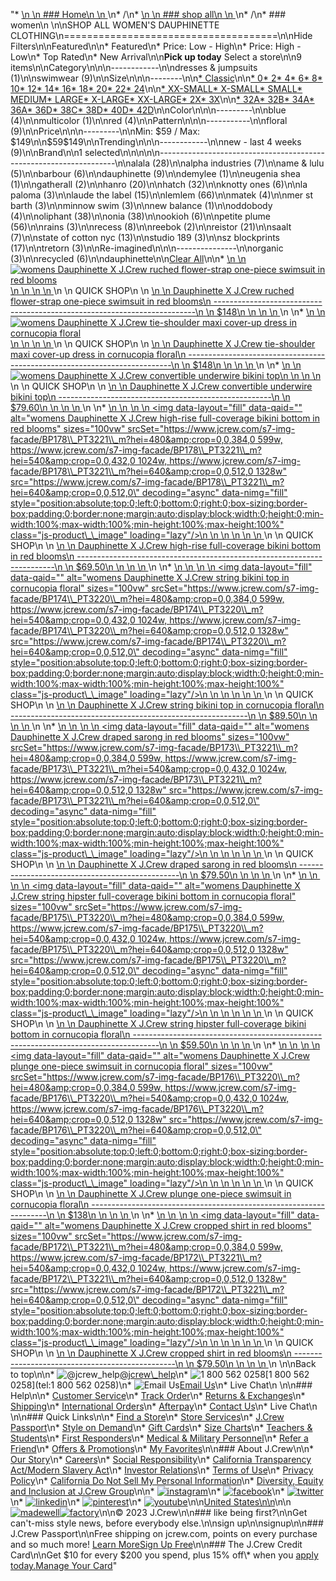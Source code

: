 "*   [\n    \n    ### Home\n    \n    ](/)\n*   /\n*   [\n    \n    ### shop all\n    \n    ](/all)\n*   /\n*   ### women\n    \n\nSHOP ALL WOMEN'S DAUPHINETTE CLOTHING\n=====================================\n\nHide Filters\n\nFeatured\n\n*   Featured\n*   Price: Low - High\n*   Price: High - Low\n*   Top Rated\n*   New Arrival\n\n**Pick up today** Select a store\n\n9 items\n\nCategory\n\n\n------------\n\n[](/all/womens/categories/clothing?sub-categories=womens-shopall-dresses-and-jumpsuits&brand=DAUPHINETTE&crawl=no)dresses & jumpsuits (1)\n\n[](/all/womens/categories/clothing?sub-categories=womens-shopall-swimwear&brand=DAUPHINETTE&crawl=no)swimwear (9)\n\nSize\n\n\n--------\n\n[*   Classic](/all/womens/categories/clothing?brand=DAUPHINETTE&crawl=no&fit=Classic)\n\n[*   0](/all/womens/categories/clothing?brand=DAUPHINETTE&crawl=no&size=0)[*   2](/all/womens/categories/clothing?brand=DAUPHINETTE&crawl=no&size=2)[*   4](/all/womens/categories/clothing?brand=DAUPHINETTE&crawl=no&size=4)[*   6](/all/womens/categories/clothing?brand=DAUPHINETTE&crawl=no&size=6)[*   8](/all/womens/categories/clothing?brand=DAUPHINETTE&crawl=no&size=8)[*   10](/all/womens/categories/clothing?brand=DAUPHINETTE&crawl=no&size=10)[*   12](/all/womens/categories/clothing?brand=DAUPHINETTE&crawl=no&size=12)[*   14](/all/womens/categories/clothing?brand=DAUPHINETTE&crawl=no&size=14)[*   16](/all/womens/categories/clothing?brand=DAUPHINETTE&crawl=no&size=16)[*   18](/all/womens/categories/clothing?brand=DAUPHINETTE&crawl=no&size=18)[*   20](/all/womens/categories/clothing?brand=DAUPHINETTE&crawl=no&size=20)[*   22](/all/womens/categories/clothing?brand=DAUPHINETTE&crawl=no&size=22)[*   24](/all/womens/categories/clothing?brand=DAUPHINETTE&crawl=no&size=24)\n\n[*   XX-SMALL](/all/womens/categories/clothing?brand=DAUPHINETTE&crawl=no&size=XX-SMALL)[*   X-SMALL](/all/womens/categories/clothing?brand=DAUPHINETTE&crawl=no&size=X-SMALL)[*   SMALL](/all/womens/categories/clothing?brand=DAUPHINETTE&crawl=no&size=SMALL)[*   MEDIUM](/all/womens/categories/clothing?brand=DAUPHINETTE&crawl=no&size=MEDIUM)[*   LARGE](/all/womens/categories/clothing?brand=DAUPHINETTE&crawl=no&size=LARGE)[*   X-LARGE](/all/womens/categories/clothing?brand=DAUPHINETTE&crawl=no&size=X-LARGE)[*   XX-LARGE](/all/womens/categories/clothing?brand=DAUPHINETTE&crawl=no&size=XX-LARGE)[*   2X](/all/womens/categories/clothing?brand=DAUPHINETTE&crawl=no&size=2X)[*   3X](/all/womens/categories/clothing?brand=DAUPHINETTE&crawl=no&size=3X)\n\n[*   32A](/all/womens/categories/clothing?brand=DAUPHINETTE&crawl=no&size=32A)[*   32B](/all/womens/categories/clothing?brand=DAUPHINETTE&crawl=no&size=32B)[*   34A](/all/womens/categories/clothing?brand=DAUPHINETTE&crawl=no&size=34A)[*   36A](/all/womens/categories/clothing?brand=DAUPHINETTE&crawl=no&size=36A)[*   36D](/all/womens/categories/clothing?brand=DAUPHINETTE&crawl=no&size=36D)[*   38C](/all/womens/categories/clothing?brand=DAUPHINETTE&crawl=no&size=38C)[*   38D](/all/womens/categories/clothing?brand=DAUPHINETTE&crawl=no&size=38D)[*   40D](/all/womens/categories/clothing?brand=DAUPHINETTE&crawl=no&size=40D)[*   42D](/all/womens/categories/clothing?brand=DAUPHINETTE&crawl=no&size=42D)\n\nColor\n\n\n---------\n\n[](/all/womens/categories/clothing?brand=DAUPHINETTE&crawl=no&l_color=root-blue)blue (4)\n\n[](/all/womens/categories/clothing?brand=DAUPHINETTE&crawl=no&l_color=root-multicolor)multicolor (1)\n\n[](/all/womens/categories/clothing?brand=DAUPHINETTE&crawl=no&l_color=root-red)red (4)\n\nPattern\n\n\n-----------\n\n[](/all/womens/categories/clothing?brand=DAUPHINETTE&crawl=no&l_pattern=root-floral)floral (9)\n\nPrice\n\n\n---------\n\nMin: $59 / Max: $149\n\n$59$149\n\nTrending\n\n\n------------\n\n[](/all/womens/categories/clothing?brand=DAUPHINETTE&crawl=no&trending=newLast4Weeks)new - last 4 weeks (9)\n\nBrand\n\n1 selected[](/all/womens/categories/clothing?crawl=no)\n\n\n\n\n-------------------------------------------------------------------\n\n[](/all/womens/categories/clothing?brand=ALALA,DAUPHINETTE&crawl=no)alala (28)\n\n[](/all/womens/categories/clothing?brand=ALPHA%20INDUSTRIES,DAUPHINETTE&crawl=no)alpha industries (7)\n\n[](/all/womens/categories/clothing?brand=AME%20%26%20LULU,DAUPHINETTE&crawl=no)ame & lulu (5)\n\n[](/all/womens/categories/clothing?brand=BARBOUR,DAUPHINETTE&crawl=no)barbour (6)\n\n[](/all/womens/categories/clothing?crawl=no)dauphinette (9)\n\n[](/all/womens/categories/clothing?brand=DAUPHINETTE,DEMYLEE&crawl=no)demylee (1)\n\n[](/all/womens/categories/clothing?brand=DAUPHINETTE,EUGENIA%20SHEA&crawl=no)eugenia shea (1)\n\n[](/all/womens/categories/clothing?brand=DAUPHINETTE,GATHERALL&crawl=no)gatherall (2)\n\n[](/all/womens/categories/clothing?brand=DAUPHINETTE,HANRO&crawl=no)hanro (20)\n\n[](/all/womens/categories/clothing?brand=DAUPHINETTE,HATCH&crawl=no)hatch (32)\n\n[](/all/womens/categories/clothing?brand=DAUPHINETTE,KNOTTY%20ONES&crawl=no)knotty ones (6)\n\n[](/all/womens/categories/clothing?brand=DAUPHINETTE,LA%20PALOMA&crawl=no)la paloma (3)\n\n[](/all/womens/categories/clothing?brand=DAUPHINETTE,LAUDE%20THE%20LABEL&crawl=no)laude the label (15)\n\n[](/all/womens/categories/clothing?brand=DAUPHINETTE,LEMLEM&crawl=no)lemlem (66)\n\n[](/all/womens/categories/clothing?brand=DAUPHINETTE,MATEK&crawl=no)matek (4)\n\n[](/all/womens/categories/clothing?brand=DAUPHINETTE,MER%20ST%20BARTH&crawl=no)mer st barth (3)\n\n[](/all/womens/categories/clothing?brand=DAUPHINETTE,MINNOW%20SWIM&crawl=no)minnow swim (3)\n\n[](/all/womens/categories/clothing?brand=DAUPHINETTE,NEW%20BALANCE&crawl=no)new balance (1)\n\n[](/all/womens/categories/clothing?brand=DAUPHINETTE,ODDOBODY&crawl=no)oddobody (4)\n\n[](/all/womens/categories/clothing?brand=DAUPHINETTE,OLIPHANT&crawl=no)oliphant (38)\n\n[](/all/womens/categories/clothing?brand=DAUPHINETTE,ONIA&crawl=no)onia (38)\n\n[](/all/womens/categories/clothing?brand=DAUPHINETTE,OOKIOH&crawl=no)ookioh (6)\n\n[](/all/womens/categories/clothing?brand=DAUPHINETTE,PETITE%20PLUME&crawl=no)petite plume (56)\n\n[](/all/womens/categories/clothing?brand=DAUPHINETTE,RAINS&crawl=no)rains (3)\n\n[](/all/womens/categories/clothing?brand=DAUPHINETTE,RECESS&crawl=no)recess (8)\n\n[](/all/womens/categories/clothing?brand=DAUPHINETTE,REEBOK&crawl=no)reebok (2)\n\n[](/all/womens/categories/clothing?brand=DAUPHINETTE,REISTOR&crawl=no)reistor (21)\n\n[](/all/womens/categories/clothing?brand=DAUPHINETTE,SAALT&crawl=no)saalt (7)\n\n[](/all/womens/categories/clothing?brand=DAUPHINETTE,STATE%20OF%20COTTON%20NYC&crawl=no)state of cotton nyc (13)\n\n[](/all/womens/categories/clothing?brand=DAUPHINETTE,STUDIO%20189&crawl=no)studio 189 (3)\n\n[](/all/womens/categories/clothing?brand=DAUPHINETTE,SZ%20BLOCKPRINTS&crawl=no)sz blockprints (17)\n\n[](/all/womens/categories/clothing?brand=DAUPHINETTE,TRETORN&crawl=no)tretorn (3)\n\nRe-imagined\n\n\n---------------\n\n[](/all/womens/categories/clothing?brand=DAUPHINETTE&clothing=Organic&crawl=no)organic (3)\n\n[](/all/womens/categories/clothing?brand=DAUPHINETTE&clothing=Recycled&crawl=no)recycled (6)\n\ndauphinette[](/all/womens/categories/clothing?crawl=no)\n\n[Clear All](/all/womens/categories/clothing?crawl=no)\n\n*   [\n    \n    ![womens Dauphinette X J.Crew ruched flower-strap one-piece swimsuit in red blooms](https://www.jcrew.com/s7-img-facade/BP179_PT3221_m?hei=640&crop=0,0,512,0)\n    \n    \n    \n    ](/p/womens/categories/clothing/swimwear/ruched/dauphinette-x-jcrew-ruched-flower-strap-one-piece-swimsuit-in-red-blooms/BP179?display=standard&fit=Classic&color_name=red&colorProductCode=BP179)\n    \n    QUICK SHOP\n    \n    [\n    \n    Dauphinette X J.Crew ruched flower-strap one-piece swimsuit in red blooms\n    -------------------------------------------------------------------------\n    \n    $148\n    \n    \n    \n    ](/p/womens/categories/clothing/swimwear/ruched/dauphinette-x-jcrew-ruched-flower-strap-one-piece-swimsuit-in-red-blooms/BP179?display=standard&fit=Classic&color_name=red&colorProductCode=BP179)\n    \n*   [\n    \n    ![womens Dauphinette X J.Crew tie-shoulder maxi cover-up dress in cornucopia floral](https://www.jcrew.com/s7-img-facade/BP171_PT3220_m?hei=640&crop=0,0,512,0)\n    \n    \n    \n    ](/p/womens/categories/clothing/dresses-and-jumpsuits/dauphinette-x-jcrew-tie-shoulder-maxi-cover-up-dress-in-cornucopia-floral/BP171?display=standard&fit=Classic&color_name=blue&colorProductCode=BP171)\n    \n    QUICK SHOP\n    \n    [\n    \n    Dauphinette X J.Crew tie-shoulder maxi cover-up dress in cornucopia floral\n    --------------------------------------------------------------------------\n    \n    $148\n    \n    \n    \n    ](/p/womens/categories/clothing/dresses-and-jumpsuits/dauphinette-x-jcrew-tie-shoulder-maxi-cover-up-dress-in-cornucopia-floral/BP171?display=standard&fit=Classic&color_name=blue&colorProductCode=BP171)\n    \n*   [\n    \n    ![womens Dauphinette X J.Crew convertible underwire bikini top](https://www.jcrew.com/s7-img-facade/BP177_PT3221_m?hei=640&crop=0,0,512,0)\n    \n    \n    \n    ](/p/womens/categories/clothing/swimwear/dauphinette-x-jcrew-convertible-underwire-bikini-top/BP177?display=standard&fit=Classic&color_name=red&colorProductCode=BP177)\n    \n    QUICK SHOP\n    \n    [\n    \n    Dauphinette X J.Crew convertible underwire bikini top\n    -----------------------------------------------------\n    \n    $79.60\n    \n    \n    \n    ](/p/womens/categories/clothing/swimwear/dauphinette-x-jcrew-convertible-underwire-bikini-top/BP177?display=standard&fit=Classic&color_name=red&colorProductCode=BP177)\n    \n*   [\n    \n    ![womens Dauphinette X J.Crew high-rise full-coverage bikini bottom in red blooms](data:image/gif;base64,R0lGODlhAQABAIAAAAAAAP///yH5BAEAAAAALAAAAAABAAEAAAIBRAA7)\n    \n    <img data-layout=\"fill\" data-qaid=\"\" alt=\"womens Dauphinette X J.Crew high-rise full-coverage bikini bottom in red blooms\" sizes=\"100vw\" srcSet=\"https://www.jcrew.com/s7-img-facade/BP178\\_PT3221\\_m?hei=480&amp;crop=0,0,384,0 599w, https://www.jcrew.com/s7-img-facade/BP178\\_PT3221\\_m?hei=540&amp;crop=0,0,432,0 1024w, https://www.jcrew.com/s7-img-facade/BP178\\_PT3221\\_m?hei=640&amp;crop=0,0,512,0 1328w\" src=\"https://www.jcrew.com/s7-img-facade/BP178\\_PT3221\\_m?hei=640&amp;crop=0,0,512,0\" decoding=\"async\" data-nimg=\"fill\" style=\"position:absolute;top:0;left:0;bottom:0;right:0;box-sizing:border-box;padding:0;border:none;margin:auto;display:block;width:0;height:0;min-width:100%;max-width:100%;min-height:100%;max-height:100%\" class=\"js-product\\_\\_image\" loading=\"lazy\"/>\n    \n    \n    \n    \n    \n    ](/p/womens/categories/clothing/swimwear/dauphinette-x-jcrew-high-rise-full-coverage-bikini-bottom-in-red-blooms/BP178?display=standard&fit=Classic&color_name=red&colorProductCode=BP178)\n    \n    QUICK SHOP\n    \n    [\n    \n    Dauphinette X J.Crew high-rise full-coverage bikini bottom in red blooms\n    ------------------------------------------------------------------------\n    \n    $69.50\n    \n    \n    \n    ](/p/womens/categories/clothing/swimwear/dauphinette-x-jcrew-high-rise-full-coverage-bikini-bottom-in-red-blooms/BP178?display=standard&fit=Classic&color_name=red&colorProductCode=BP178)\n    \n*   [\n    \n    ![womens Dauphinette X J.Crew string bikini top in cornucopia floral](data:image/gif;base64,R0lGODlhAQABAIAAAAAAAP///yH5BAEAAAAALAAAAAABAAEAAAIBRAA7)\n    \n    <img data-layout=\"fill\" data-qaid=\"\" alt=\"womens Dauphinette X J.Crew string bikini top in cornucopia floral\" sizes=\"100vw\" srcSet=\"https://www.jcrew.com/s7-img-facade/BP174\\_PT3220\\_m?hei=480&amp;crop=0,0,384,0 599w, https://www.jcrew.com/s7-img-facade/BP174\\_PT3220\\_m?hei=540&amp;crop=0,0,432,0 1024w, https://www.jcrew.com/s7-img-facade/BP174\\_PT3220\\_m?hei=640&amp;crop=0,0,512,0 1328w\" src=\"https://www.jcrew.com/s7-img-facade/BP174\\_PT3220\\_m?hei=640&amp;crop=0,0,512,0\" decoding=\"async\" data-nimg=\"fill\" style=\"position:absolute;top:0;left:0;bottom:0;right:0;box-sizing:border-box;padding:0;border:none;margin:auto;display:block;width:0;height:0;min-width:100%;max-width:100%;min-height:100%;max-height:100%\" class=\"js-product\\_\\_image\" loading=\"lazy\"/>\n    \n    \n    \n    \n    \n    ](/p/womens/categories/clothing/swimwear/dauphinette-x-jcrew-string-bikini-top-in-cornucopia-floral/BP174?display=standard&fit=Classic&color_name=blue&colorProductCode=BP174)\n    \n    QUICK SHOP\n    \n    [\n    \n    Dauphinette X J.Crew string bikini top in cornucopia floral\n    -----------------------------------------------------------\n    \n    $89.50\n    \n    \n    \n    ](/p/womens/categories/clothing/swimwear/dauphinette-x-jcrew-string-bikini-top-in-cornucopia-floral/BP174?display=standard&fit=Classic&color_name=blue&colorProductCode=BP174)\n    \n*   [\n    \n    ![womens Dauphinette X J.Crew draped sarong in red blooms](data:image/gif;base64,R0lGODlhAQABAIAAAAAAAP///yH5BAEAAAAALAAAAAABAAEAAAIBRAA7)\n    \n    <img data-layout=\"fill\" data-qaid=\"\" alt=\"womens Dauphinette X J.Crew draped sarong in red blooms\" sizes=\"100vw\" srcSet=\"https://www.jcrew.com/s7-img-facade/BP173\\_PT3221\\_m?hei=480&amp;crop=0,0,384,0 599w, https://www.jcrew.com/s7-img-facade/BP173\\_PT3221\\_m?hei=540&amp;crop=0,0,432,0 1024w, https://www.jcrew.com/s7-img-facade/BP173\\_PT3221\\_m?hei=640&amp;crop=0,0,512,0 1328w\" src=\"https://www.jcrew.com/s7-img-facade/BP173\\_PT3221\\_m?hei=640&amp;crop=0,0,512,0\" decoding=\"async\" data-nimg=\"fill\" style=\"position:absolute;top:0;left:0;bottom:0;right:0;box-sizing:border-box;padding:0;border:none;margin:auto;display:block;width:0;height:0;min-width:100%;max-width:100%;min-height:100%;max-height:100%\" class=\"js-product\\_\\_image\" loading=\"lazy\"/>\n    \n    \n    \n    \n    \n    ](/p/womens/categories/clothing/swimwear/dauphinette-x-jcrew-draped-sarong-in-red-blooms/BP173?display=standard&fit=Classic&color_name=red&colorProductCode=BP173)\n    \n    QUICK SHOP\n    \n    [\n    \n    Dauphinette X J.Crew draped sarong in red blooms\n    ------------------------------------------------\n    \n    $79.50\n    \n    \n    \n    ](/p/womens/categories/clothing/swimwear/dauphinette-x-jcrew-draped-sarong-in-red-blooms/BP173?display=standard&fit=Classic&color_name=red&colorProductCode=BP173)\n    \n*   [\n    \n    ![womens Dauphinette X J.Crew string hipster full-coverage bikini bottom in cornucopia floral](data:image/gif;base64,R0lGODlhAQABAIAAAAAAAP///yH5BAEAAAAALAAAAAABAAEAAAIBRAA7)\n    \n    <img data-layout=\"fill\" data-qaid=\"\" alt=\"womens Dauphinette X J.Crew string hipster full-coverage bikini bottom in cornucopia floral\" sizes=\"100vw\" srcSet=\"https://www.jcrew.com/s7-img-facade/BP175\\_PT3220\\_m?hei=480&amp;crop=0,0,384,0 599w, https://www.jcrew.com/s7-img-facade/BP175\\_PT3220\\_m?hei=540&amp;crop=0,0,432,0 1024w, https://www.jcrew.com/s7-img-facade/BP175\\_PT3220\\_m?hei=640&amp;crop=0,0,512,0 1328w\" src=\"https://www.jcrew.com/s7-img-facade/BP175\\_PT3220\\_m?hei=640&amp;crop=0,0,512,0\" decoding=\"async\" data-nimg=\"fill\" style=\"position:absolute;top:0;left:0;bottom:0;right:0;box-sizing:border-box;padding:0;border:none;margin:auto;display:block;width:0;height:0;min-width:100%;max-width:100%;min-height:100%;max-height:100%\" class=\"js-product\\_\\_image\" loading=\"lazy\"/>\n    \n    \n    \n    \n    \n    ](/p/womens/categories/clothing/swimwear/dauphinette-x-jcrew-string-hipster-full-coverage-bikini-bottom-in-cornucopia-floral/BP175?display=standard&fit=Classic&color_name=blue&colorProductCode=BP175)\n    \n    QUICK SHOP\n    \n    [\n    \n    Dauphinette X J.Crew string hipster full-coverage bikini bottom in cornucopia floral\n    ------------------------------------------------------------------------------------\n    \n    $59.50\n    \n    \n    \n    ](/p/womens/categories/clothing/swimwear/dauphinette-x-jcrew-string-hipster-full-coverage-bikini-bottom-in-cornucopia-floral/BP175?display=standard&fit=Classic&color_name=blue&colorProductCode=BP175)\n    \n*   [\n    \n    ![womens Dauphinette X J.Crew plunge one-piece swimsuit in cornucopia floral](data:image/gif;base64,R0lGODlhAQABAIAAAAAAAP///yH5BAEAAAAALAAAAAABAAEAAAIBRAA7)\n    \n    <img data-layout=\"fill\" data-qaid=\"\" alt=\"womens Dauphinette X J.Crew plunge one-piece swimsuit in cornucopia floral\" sizes=\"100vw\" srcSet=\"https://www.jcrew.com/s7-img-facade/BP176\\_PT3220\\_m?hei=480&amp;crop=0,0,384,0 599w, https://www.jcrew.com/s7-img-facade/BP176\\_PT3220\\_m?hei=540&amp;crop=0,0,432,0 1024w, https://www.jcrew.com/s7-img-facade/BP176\\_PT3220\\_m?hei=640&amp;crop=0,0,512,0 1328w\" src=\"https://www.jcrew.com/s7-img-facade/BP176\\_PT3220\\_m?hei=640&amp;crop=0,0,512,0\" decoding=\"async\" data-nimg=\"fill\" style=\"position:absolute;top:0;left:0;bottom:0;right:0;box-sizing:border-box;padding:0;border:none;margin:auto;display:block;width:0;height:0;min-width:100%;max-width:100%;min-height:100%;max-height:100%\" class=\"js-product\\_\\_image\" loading=\"lazy\"/>\n    \n    \n    \n    \n    \n    ](/p/womens/categories/clothing/swimwear/dauphinette-x-jcrew-plunge-one-piece-swimsuit-in-cornucopia-floral/BP176?display=standard&fit=Classic&color_name=blue&colorProductCode=BP176)\n    \n    QUICK SHOP\n    \n    [\n    \n    Dauphinette X J.Crew plunge one-piece swimsuit in cornucopia floral\n    -------------------------------------------------------------------\n    \n    $138\n    \n    \n    \n    ](/p/womens/categories/clothing/swimwear/dauphinette-x-jcrew-plunge-one-piece-swimsuit-in-cornucopia-floral/BP176?display=standard&fit=Classic&color_name=blue&colorProductCode=BP176)\n    \n*   [\n    \n    ![womens Dauphinette X J.Crew cropped shirt in red blooms](data:image/gif;base64,R0lGODlhAQABAIAAAAAAAP///yH5BAEAAAAALAAAAAABAAEAAAIBRAA7)\n    \n    <img data-layout=\"fill\" data-qaid=\"\" alt=\"womens Dauphinette X J.Crew cropped shirt in red blooms\" sizes=\"100vw\" srcSet=\"https://www.jcrew.com/s7-img-facade/BP172\\_PT3221\\_m?hei=480&amp;crop=0,0,384,0 599w, https://www.jcrew.com/s7-img-facade/BP172\\_PT3221\\_m?hei=540&amp;crop=0,0,432,0 1024w, https://www.jcrew.com/s7-img-facade/BP172\\_PT3221\\_m?hei=640&amp;crop=0,0,512,0 1328w\" src=\"https://www.jcrew.com/s7-img-facade/BP172\\_PT3221\\_m?hei=640&amp;crop=0,0,512,0\" decoding=\"async\" data-nimg=\"fill\" style=\"position:absolute;top:0;left:0;bottom:0;right:0;box-sizing:border-box;padding:0;border:none;margin:auto;display:block;width:0;height:0;min-width:100%;max-width:100%;min-height:100%;max-height:100%\" class=\"js-product\\_\\_image\" loading=\"lazy\"/>\n    \n    \n    \n    \n    \n    ](/p/womens/categories/clothing/swimwear/dauphinette-x-jcrew-cropped-shirt-in-red-blooms/BP172?display=standard&fit=Classic&color_name=red&colorProductCode=BP172)\n    \n    QUICK SHOP\n    \n    [\n    \n    Dauphinette X J.Crew cropped shirt in red blooms\n    ------------------------------------------------\n    \n    $79.50\n    \n    \n    \n    ](/p/womens/categories/clothing/swimwear/dauphinette-x-jcrew-cropped-shirt-in-red-blooms/BP172?display=standard&fit=Classic&color_name=red&colorProductCode=BP172)\n    \n\nBack to top\n\n*   ![@jcrew_help](/next-static/images/sidecar-modules/footer/twitter-2.svg)[@jcrew\\_help](https://twitter.com/jcrew_help)\n*   ![1 800 562 0258](/next-static/images/sidecar-modules/footer/phone-2.svg)[1 800 562 0258](tel:1 800 562 0258)\n*   ![Email Us](/next-static/images/sidecar-modules/footer/email.svg)[Email Us](mailto:help@jcrew.com)\n*   Live Chat\n    \n\n### Help\n\n*   [Customer Service](/help/customer-service)\n*   [Track Order](/help/order-status)\n*   [Returns & Exchanges](/help/returns-exchanges)\n*   [Shipping](/help/shipping-handling)\n*   [International Orders](/help/international-orders)\n*   [Afterpay](/afterpay-faq)\n*   [Contact Us](/help/contact-us)\n*   Live Chat\n    \n\n### Quick Links\n\n*   [Find a Store](https://stores.jcrew.com/search)\n*   [Store Services](/s/store-services)\n*   [J.Crew Passport](/s/rewards)\n*   [Style on Demand](/s/style-on-demand)\n*   [Gift Cards](/help/gift-card)\n*   [Size Charts](/r/size-charts)\n*   [Teachers & Students](/s/teacher-student-discount)\n*   [First Responders](/s/military-medical-first-responder-discount)\n*   [Medical & Military Personnel](/s/military-medical-first-responder-discount)\n*   [Refer a Friend](/share)\n*   [Offers & Promotions](/best-deals)\n*   [My Favorites](/favorites)\n\n### About J.Crew\n\n*   [Our Story](/s/aboutus)\n*   [Careers](https://jobs.jcrew.com)\n*   [Social Responsibility](/s/corporate-responsibility)\n*   [California Transparency Act/Modern Slavery Act](/s/CSR-california-transparency-act)\n*   [Investor Relations](https://investors.jcrew.com)\n*   [Terms of Use](/help/terms-of-use)\n*   [Privacy Policy](/help/privacy-policy)\n*   [California Do Not Sell My Personal Information](https://jcrew.clarip.com/dsr/create?brand=jcrew&type=3)\n*   [Diversity, Equity and Inclusion at J.Crew Group](/s/diversity-equity-inclusion)\n\n*   [![instagram](/next-static/images/sidecar-modules/footer/instagram-2.svg)](http://instagram.com/jcrew)\n*   [![facebook](/next-static/images/sidecar-modules/footer/facebook-2.svg)](https://www.facebook.com/jcrew)\n*   [![twitter](/next-static/images/sidecar-modules/footer/twitter-2.svg)](https://twitter.com/jcrew)\n*   [![linkedin](/next-static/images/sidecar-modules/footer/linkedin.svg)](https://www.linkedin.com/company/j-crew)\n*   [![pinterest](/next-static/images/sidecar-modules/footer/pinterest-2.svg)](http://pinterest.com/jcrew/)\n*   [![youtube](/next-static/images/sidecar-modules/footer/youtube-2.svg)](http://www.youtube.com/user/jcrewinsider)\n\n[United States\n\n](/r/context-chooser)\n\n[![madewell](/next-static/images/sidecar-modules/footer/madewell.svg)](https://www.madewell.com)[![factory](/next-static/images/sidecar-modules/navigation/jcrew-factory-logo-black.svg)](https://factory.jcrew.com)\n\n© 2023 J.Crew\n\n### like being first?\n\nGet can't-miss style news, before everybody else.\n\nsign up\n\nsignup\n\n### J.Crew Passport\n\nFree shipping on jcrew.com, points on every purchase and so much more! [Learn More](/s/rewards)[Sign Up Free](/?register=true)\n\n### The J.Crew Credit Card\n\nGet $10 for every $200 you spend, plus 15% off\\* when you [apply today.](/s/credit-card)[Manage Your Card](https://d.comenity.net/jcrew/)"